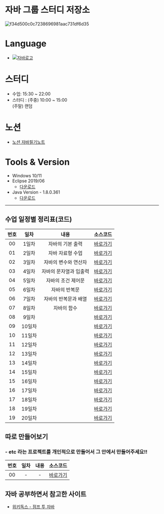 # 자바 그룹 스터디 저장소

![f34d500c0c7238696981aac731df6d35](https://github.com/Employment-Study/Team_StudyJava/assets/44068819/d67752fc-cbfa-439d-bf60-e3a80c5a22a9)

# Language

- [![자바로고](https://img.shields.io/badge/Java-007396?style=flat-square&logo=Java&logoColor=white)](https://www.oracle.com/kr/java/)

# 스터디

- 수업: 15:30 ~ 22:00
- 스터디 : (주중) 10:00 ~ 15:00
  <br/> (주말) 랜덤

# 노션 

- [노션 자바필기노트](https://alder-talon-aab.notion.site/7-d5dacec99ff849b0a09a9f631f826aa7)

# Tools & Version

- Windows 10/11
- Eclipse 2019/06
  - [다운로드](https://www.eclipse.org/downloads/packages/release/2019-06/r)
- Java Version - 1.8.0.361
  - [다운로드](https://www.oracle.com/java/technologies/javase/8u361-relnotes.html)

---

## 수업 일정별 정리표(코드)

| 번호 |  일차  |          내용          |     소스코드      |
| :--: | :----: | :--------------------: | :---------------: |
|  00  | 1일차  |    자바의 기본 출력    | [바로가기][day01] |
|  01  | 2일차  |    자바 자료형 수업    | [바로가기][day02] |
|  02  | 3일차  |  자바의 변수와 연산자  | [바로가기][day03] |
|  03  | 4일차  | 자바의 문자열과 입출력 | [바로가기][day04] |
|  04  | 5일차  |   자바의 조건 제어문   | [바로가기][day05] |
|  05  | 6일차  |     자바의 반복문      | [바로가기][day06] |
|  06  | 7일차  | 자바의 반복문과 배열   | [바로가기][day07] |
|  07  | 8일차  |       자바의 함수       | [바로가기][day08] |
|  08  | 9일차  |                        | [바로가기][day09] |
|  09  | 10일차 |                        | [바로가기][day10] |
|  10  | 11일차 |                        | [바로가기][day11] |
|  11  | 12일차 |                        | [바로가기][day12] |
|  12  | 13일차 |                        | [바로가기][day13] |
|  13  | 14일차 |                        | [바로가기][day13] |
|  14  | 15일차 |                        | [바로가기][day15] |
|  15  | 16일차 |                        | [바로가기][day16] |
|  16  | 17일차 |                        | [바로가기][day17] |
|  17  | 18일차 |                        | [바로가기][day18] |
|  18  | 19일차 |                        | [바로가기][day19] |
|  19  | 20일차 |                        | [바로가기][day20] |

## 따로 만들어보기

### - etc 라는 프로젝트를 개인적으로 만들어서 그 안에서 만들어주세요!!

| 번호 | 일차 | 내용 |    소스코드     |
| :--: | :--: | :--: | :-------------: |
|  00  |  -   |  -   | [바로가기][etc] |

## 자바 공부하면서 참고한 사이트

- [위키독스 - 점프 투 자바](https://wikidocs.net/book/31)

[day01]: ./day01/src/
[day02]: ./day02/src/
[day03]: ./day03/src/
[day04]: ./day04/src/
[day05]: ./day05/src/
[day06]: ./day06/src/
[day07]: ./day07/src/
[day08]: ./day08/src/
[day09]: ./day09/src/
[day10]: ./day10/src/
[day11]: ./day11/src/
[day12]: ./day12/src/
[day13]: ./day13/src/
[day14]: ./day14/src/
[day15]: ./day15/src/
[day16]: ./day16/src/
[day17]: ./day17/src/
[day18]: ./day18/src/
[day19]: ./day19/src/
[day20]: ./day20/src/
[etc]: ./etc/src/

